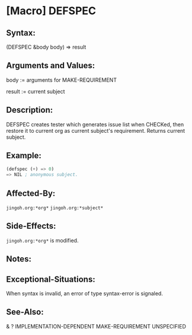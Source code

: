 # [Macro] DEFSPEC

## Syntax:

(DEFSPEC &body body) => result

## Arguments and Values:

body := arguments for MAKE-REQUIREMENT

result := current subject

## Description:
DEFSPEC creates tester which generates issue list when CHECKed, then restore it to current org as current subject's requirement.
Returns current subject.

## Example:
```lisp
(defspec (+) => 0)
=> NIL ; anonymous subject.
```

## Affected-By:
`jingoh.org:*org*` `jingoh.org:*subject*`

## Side-Effects:
`jingoh.org:*org*` is modified.

## Notes:

## Exceptional-Situations:
When syntax is invalid, an error of type syntax-error is signaled.

## See-Also:

&
?
IMPLEMENTATION-DEPENDENT
MAKE-REQUIREMENT
UNSPECIFIED

